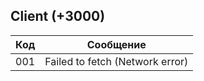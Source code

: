 ## Client (+3000)


|Код         |Сообщение
|------------|-----------------
|001         |Failed to fetch (Network error)

